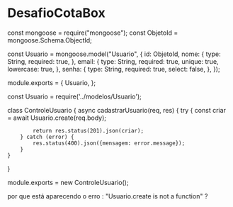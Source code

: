 # DesafioCotaBox



const mongoose = require("mongoose");
const ObjetoId = mongoose.Schema.ObjectId;

const Usuario = mongoose.model("Usuario", {
    id: ObjetoId,
    nome: {
        type: String,
        required: true,
    },
    email: {
        type: String,
        required: true,
        unique: true,
        lowercase: true,
    },
    senha: {
        type: String,
        required: true,
        select: false,
    },
});

module.exports = {
    Usuario,
};

const Usuario = require('../modelos/Usuario');

class ControleUsuario {
    async cadastrarUsuario(req, res) {
        try {
            const criar = await Usuario.create(req.body);

            return res.status(201).json(criar);
        } catch (error) {
            res.status(400).json({mensagem: error.message});
        }
    }
}

module.exports = new ControleUsuario();

por que está aparecendo o erro : "Usuario.create is not a function" ?